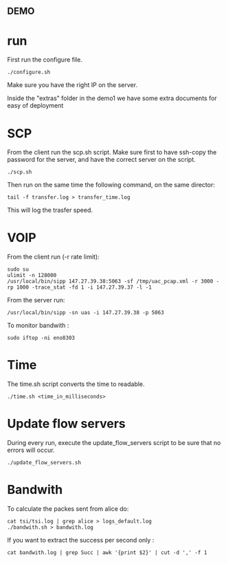 ## DEMO ##


# run 
First run the configure file.

    ./configure.sh

Make sure you have the right IP on the server.

Inside the "extras" folder in the demo1 we have some extra documents for easy of deployment

# SCP
From the client run the scp.sh script. Make sure first to have ssh-copy the password for the server, and have the correct server on the script.

    ./scp.sh 

Then run on the same time the following command, on the same director:

    tail -f transfer.log > transfer_time.log

This will log the trasfer speed.

# VOIP
From the client run (-r rate limit):

    sudo su
    ulimit -n 128000
    /usr/local/bin/sipp 147.27.39.38:5063 -sf /tmp/uac_pcap.xml -r 3000 -rp 1000 -trace_stat -fd 1 -i 147.27.39.37 -l -1

From the server run:

    /usr/local/bin/sipp -sn uas -i 147.27.39.38 -p 5063

To monitor bandwith :

    sudo iftop -ni eno8303

# Time
The time.sh script converts the time to readable.

    ./time.sh <time_in_milliseconds>

# Update flow servers
During every run, execute the update_flow_servers script to be sure that no errors will occur.

    ./update_flow_servers.sh

# Bandwith 
To calculate the packes sent from alice do:

    cat tsi/tsi.log | grep alice > logs_default.log
    ./bandwith.sh > bandwith.log
     
If you want to extract the success per second only :

    cat bandwith.log | grep Succ | awk '{print $2}' | cut -d ',' -f 1


